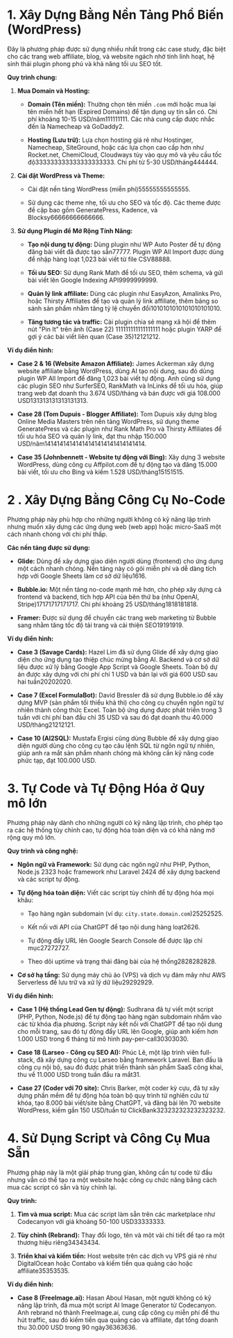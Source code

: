 # 1. Xây Dựng Bằng Nền Tảng Phổ Biến (WordPress)

Đây là phương pháp được sử dụng nhiều nhất trong các case study, đặc biệt cho các trang web affiliate, blog, và website ngách nhờ tính linh hoạt, hệ sinh thái plugin phong phú và khả năng tối ưu SEO tốt.

**Quy trình chung:**

1. **Mua Domain và Hosting:**
    
    - **Domain (Tên miền):** Thường chọn tên miền `.com` mới hoặc mua lại tên miền hết hạn (Expired Domains) để tận dụng uy tín sẵn có. Chi phí khoảng 10-15 USD/năm111111111. Các nhà cung cấp được nhắc đến là Namecheap và GoDaddy2.
        
    - **Hosting (Lưu trữ):** Lựa chọn hosting giá rẻ như Hostinger, Namecheap, SiteGround, hoặc các lựa chọn cao cấp hơn như Rocket.net, ChemiCloud, Cloudways tùy vào quy mô và yêu cầu tốc độ333333333333333333333. Chi phí từ 5-30 USD/tháng444444.
        
2. **Cài đặt WordPress và Theme:**
    
    - Cài đặt nền tảng WordPress (miễn phí)55555555555555.
        
    - Sử dụng các theme nhẹ, tối ưu cho SEO và tốc độ. Các theme được đề cập bao gồm GeneratePress, Kadence, và Blocksy66666666666666.
        
3. **Sử dụng Plugin để Mở Rộng Tính Năng:**
    
    - **Tạo nội dung tự động:** Dùng plugin như WP Auto Poster để tự động đăng bài viết đã được tạo sẵn77777. Plugin WP All Import được dùng để nhập hàng loạt 1,023 bài viết từ file CSV88888.
        
    - **Tối ưu SEO:** Sử dụng Rank Math để tối ưu SEO, thêm schema, và gửi bài viết lên Google Indexing API9999999999.
        
    - **Quản lý link affiliate:** Dùng các plugin như EasyAzon, Amalinks Pro, hoặc Thirsty Affiliates để tạo và quản lý link affiliate, thêm bảng so sánh sản phẩm nhằm tăng tỷ lệ chuyển đổi1010101010101010101010.
        
    - **Tăng tương tác và traffic:** Cài plugin chia sẻ mạng xã hội để thêm nút "Pin It" trên ảnh (Case 22) 111111111111111111 hoặc plugin YARP để gợi ý các bài viết liên quan (Case 35)12121212.
        

**Ví dụ điển hình:**

- **Case 2 & 16 (Website Amazon Affiliate):** James Ackerman xây dựng website affiliate bằng WordPress, dùng AI tạo nội dung, sau đó dùng plugin WP All Import để đăng 1,023 bài viết tự động. Anh cũng sử dụng các plugin SEO như SurferSEO, RankMath và InLinks để tối ưu hóa, giúp trang web đạt doanh thu 3.674 USD/tháng và bán được với giá 108.000 USD131313131313131313.
    
- **Case 28 (Tom Dupuis - Blogger Affiliate):** Tom Dupuis xây dựng blog Online Media Masters trên nền tảng WordPress, sử dụng theme GeneratePress và các plugin như Rank Math Pro và Thirsty Affiliates để tối ưu hóa SEO và quản lý link, đạt thu nhập 150.000 USD/năm14141414141414141414141414141414.
    
- **Case 35 (Johnbennett - Website tự động với Bing):** Xây dựng 3 website WordPress, dùng công cụ Affpilot.com để tự động tạo và đăng 15.000 bài viết, tối ưu cho Bing và kiếm 1.528 USD/tháng15151515.
    

# 2 . Xây Dựng Bằng Công Cụ No-Code

Phương pháp này phù hợp cho những người không có kỹ năng lập trình nhưng muốn xây dựng các ứng dụng web (web app) hoặc micro-SaaS một cách nhanh chóng với chi phí thấp.

**Các nền tảng được sử dụng:**

- **Glide:** Dùng để xây dựng giao diện người dùng (frontend) cho ứng dụng một cách nhanh chóng. Nền tảng này có gói miễn phí và dễ dàng tích hợp với Google Sheets làm cơ sở dữ liệu1616.
    
- **Bubble.io:** Một nền tảng no-code mạnh mẽ hơn, cho phép xây dựng cả frontend và backend, tích hợp API của bên thứ ba (như OpenAI, Stripe)17171717171717. Chi phí khoảng 25 USD/tháng1818181818.
    
- **Framer:** Được sử dụng để chuyển các trang web marketing từ Bubble sang nhằm tăng tốc độ tải trang và cải thiện SEO19191919.
    

**Ví dụ điển hình:**

- **Case 3 (Savage Cards):** Hazel Lim đã sử dụng Glide để xây dựng giao diện cho ứng dụng tạo thiệp chúc mừng bằng AI. Backend và cơ sở dữ liệu được xử lý bằng Google App Script và Google Sheets. Toàn bộ dự án được xây dựng với chi phí chỉ 1 USD và bán lại với giá 600 USD sau hai tuần20202020.
    
- **Case 7 (Excel FormulaBot):** David Bressler đã sử dụng Bubble.io để xây dựng MVP (sản phẩm tối thiểu khả thi) cho công cụ chuyển ngôn ngữ tự nhiên thành công thức Excel. Toàn bộ ứng dụng được phát triển trong 3 tuần với chi phí ban đầu chỉ 35 USD và sau đó đạt doanh thu 40.000 USD/tháng21212121.
    
- **Case 10 (AI2SQL):** Mustafa Ergisi cũng dùng Bubble để xây dựng giao diện người dùng cho công cụ tạo câu lệnh SQL từ ngôn ngữ tự nhiên, giúp anh ra mắt sản phẩm nhanh chóng mà không cần kỹ năng code phức tạp, đạt 100.000 USD.
    
# 3. Tự Code và Tự Động Hóa ở Quy mô lớn

Phương pháp này dành cho những người có kỹ năng lập trình, cho phép tạo ra các hệ thống tùy chỉnh cao, tự động hóa toàn diện và có khả năng mở rộng quy mô lớn.

**Quy trình và công nghệ:**

- **Ngôn ngữ và Framework:** Sử dụng các ngôn ngữ như PHP, Python, Node.js 2323 hoặc framework như Laravel 2424 để xây dựng backend và các script tự động.
    
- **Tự động hóa toàn diện:** Viết các script tùy chỉnh để tự động hóa mọi khâu:
    - Tạo hàng ngàn subdomain (ví dụ: `city.state.domain.com`)25252525.
        
    - Kết nối với API của ChatGPT để tạo nội dung hàng loạt2626.
        
    - Tự động đẩy URL lên Google Search Console để được lập chỉ mục27272727.
        
    - Theo dõi uptime và trạng thái đăng bài của hệ thống2828282828.
        
- **Cơ sở hạ tầng:** Sử dụng máy chủ ảo (VPS) và dịch vụ đám mây như AWS Serverless để lưu trữ và xử lý dữ liệu29292929.
    

**Ví dụ điển hình:**

- **Case 1 (Hệ thống Lead Gen tự động):** Sudhrana đã tự viết một script (PHP, Python, Node.js) để tự động tạo hàng ngàn subdomain nhắm vào các từ khóa địa phương. Script này kết nối với ChatGPT để tạo nội dung cho mỗi trang, sau đó tự động đẩy URL lên Google, giúp anh kiếm hơn 1.000 USD trong 6 tháng từ mô hình pay-per-call30303030.
    
- **Case 18 (Larseo - Công cụ SEO AI):** Phúc Lê, một lập trình viên full-stack, đã xây dựng công cụ Larseo bằng framework Laravel. Ban đầu là công cụ nội bộ, sau đó được phát triển thành sản phẩm SaaS công khai, thu về 11.000 USD trong tuần đầu ra mắt31.
    
- **Case 27 (Coder với 70 site):** Chris Barker, một coder kỳ cựu, đã tự xây dựng phần mềm để tự động hóa toàn bộ quy trình từ nghiên cứu từ khóa, tạo 8.000 bài viết/site bằng ChatGPT, và đăng bài lên 70 website WordPress, kiếm gần 150 USD/tuần từ ClickBank323232323232323232.
    
# 4. Sử Dụng Script và Công Cụ Mua Sẵn

Phương pháp này là một giải pháp trung gian, không cần tự code từ đầu nhưng vẫn có thể tạo ra một website hoặc công cụ chức năng bằng cách mua các script có sẵn và tùy chỉnh lại.

**Quy trình:**

1. **Tìm và mua script:** Mua các script làm sẵn trên các marketplace như Codecanyon với giá khoảng 50-100 USD33333333.
    
2. **Tùy chỉnh (Rebrand):** Thay đổi logo, tên và một vài chi tiết để tạo ra một thương hiệu riêng34343434.
    
3. **Triển khai và kiếm tiền:** Host website trên các dịch vụ VPS giá rẻ như DigitalOcean hoặc Contabo và kiếm tiền qua quảng cáo hoặc affiliate35353535.
    

**Ví dụ điển hình:**

- **Case 8 (FreeImage.ai):** Hasan Aboul Hasan, một người không có kỹ năng lập trình, đã mua một script AI Image Generator từ Codecanyon. Anh rebrand nó thành FreeImage.ai, cung cấp công cụ miễn phí để thu hút traffic, sau đó kiếm tiền qua quảng cáo và affiliate, đạt tổng doanh thu 30.000 USD trong 90 ngày36363636.